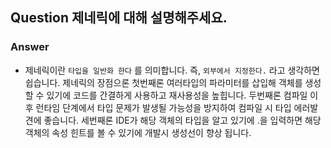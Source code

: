 ## Question 제네릭에 대해 설명해주세요.

### Answer

- 제네릭이란 `타입을 일반화 한다` 를 의미합니다. 즉, `외부에서 지정한다.` 라고 생각하면 쉽습니다.
  제네릭의 장점으론
  첫번째론 여러타입의 파라미터를 삽입해 객체를 생성할 수 있기에 코드를 간결하게 사용하고 재사용성을 높힙니다.
  두번째론 컴파일 이후 런타임 단계에서 타입 문제가 발생될 가능성을 방지하여 컴파일 시 타입 에러발견에 좋습니다.
  세번째론 IDE가 해당 객체의 타입을 알고 있기에 .을 입력하면 해당 객체의 속성 힌트를 볼 수 있기에 개발시 생성선이 향상 됩니다.

